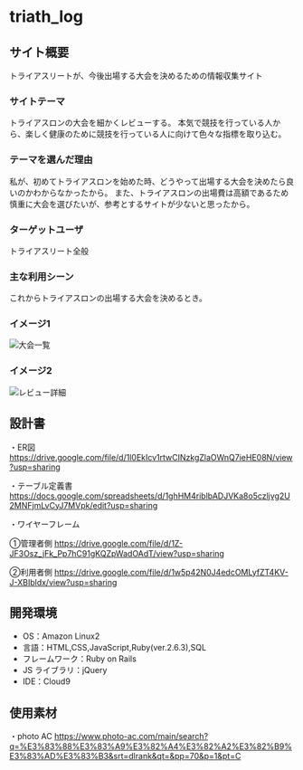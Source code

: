 # triath_log

## サイト概要

トライアスリートが、今後出場する大会を決めるための情報収集サイト

### サイトテーマ

トライアスロンの大会を細かくレビューする。
本気で競技を行っている人から、楽しく健康のために競技を行っている人に向けて色々な指標を取り込む。

### テーマを選んだ理由

私が、初めてトライアスロンを始めた時、どうやって出場する大会を決めたら良いのかわからなかったから。
また、トライアスロンの出場費は高額であるため慎重に大会を選びたいが、参考とするサイトが少ないと思ったから。

### ターゲットユーザ

トライアスリート全般

### 主な利用シーン
これからトライアスロンの出場する大会を決めるとき。

### イメージ1
![大会一覧](https://user-images.githubusercontent.com/98141372/168288726-34f3eec0-dc87-4f01-bd24-e81302b2ee26.png)

### イメージ2
![レビュー詳細](https://user-images.githubusercontent.com/98141372/168288859-b286bf87-0aef-4b0a-8bef-1f07c1c75bdb.png)

## 設計書
 ・ER図
 　　　　　　<https://drive.google.com/file/d/1l0EkIcv1rtwCINzkgZlaOWnQ7ieHE08N/view?usp=sharing>
 
 ・テーブル定義書 
     <https://docs.google.com/spreadsheets/d/1ghHM4riblbADJVKa8o5czljvg2U2MNFjmLvCyJ7MVpk/edit?usp=sharing>
 
 ・ワイヤーフレーム
 
   ①管理者側 
    <https://drive.google.com/file/d/1Z-JF3Osz_jFk_Pp7hC91gKQZpWadOAdT/view?usp=sharing>

   ②利用者側 
   <https://drive.google.com/file/d/1w5p42N0J4edcOMLyfZT4KV-J-XBIbldx/view?usp=sharing>

## 開発環境

- OS：Amazon Linux2
- 言語：HTML,CSS,JavaScript,Ruby(ver.2.6.3),SQL
- フレームワーク：Ruby on Rails
- JS ライブラリ：jQuery
- IDE：Cloud9

## 使用素材

・photo AC
<https://www.photo-ac.com/main/search?q=%E3%83%88%E3%83%A9%E3%82%A4%E3%82%A2%E3%82%B9%E3%83%AD%E3%83%B3&srt=dlrank&qt=&pp=70&p=1&pt=C>


